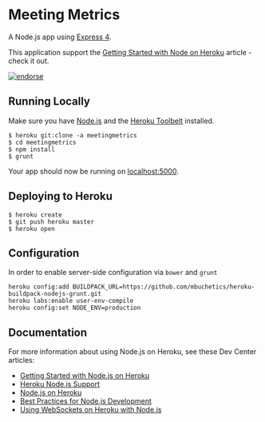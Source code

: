 # Meeting Metrics

A Node.js app using [Express 4](http://expressjs.com/).

This application support the [Getting Started with Node on Heroku](https://devcenter.heroku.com/articles/getting-started-with-nodejs) article - check it out.

[![endorse](https://api.coderwall.com/oomlaut/endorsecount.png)](https://coderwall.com/oomlaut)

## Running Locally

Make sure you have [Node.js](http://nodejs.org/) and the [Heroku Toolbelt](https://toolbelt.heroku.com/) installed.

    $ heroku git:clone -a meetingmetrics
    $ cd meetingmetrics
    $ npm install
    $ grunt

Your app should now be running on [localhost:5000](http://localhost:5000/).

## Deploying to Heroku

    $ heroku create
    $ git push heroku master
    $ heroku open

## Configuration

In order to enable server-side configuration via `bower` and `grunt`

    heroku config:add BUILDPACK_URL=https://github.com/mbuchetics/heroku-buildpack-nodejs-grunt.git
    heroku labs:enable user-env-compile
    heroku config:set NODE_ENV=production

## Documentation

For more information about using Node.js on Heroku, see these Dev Center articles:

- [Getting Started with Node.js on Heroku](https://devcenter.heroku.com/articles/getting-started-with-nodejs)
- [Heroku Node.js Support](https://devcenter.heroku.com/articles/nodejs-support)
- [Node.js on Heroku](https://devcenter.heroku.com/categories/nodejs)
- [Best Practices for Node.js Development](https://devcenter.heroku.com/articles/node-best-practices)
- [Using WebSockets on Heroku with Node.js](https://devcenter.heroku.com/articles/node-websockets)
